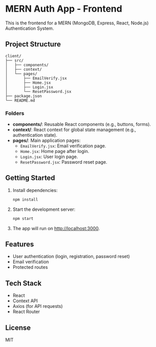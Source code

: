 # MERN Auth App - Frontend

This is the frontend for a MERN (MongoDB, Express, React, Node.js) Authentication System.

## Project Structure

```
client/
├── src/
│   ├── components/
│   ├── context/
│   └── pages/
│       ├── EmailVerify.jsx
│       ├── Home.jsx
│       ├── Login.jsx
│       └── ResetPassword.jsx
├── package.json
└── README.md
```

### Folders

- **components/**: Reusable React components (e.g., buttons, forms).
- **context/**: React context for global state management (e.g., authentication state).
- **pages/**: Main application pages:
    - `EmailVerify.jsx`: Email verification page.
    - `Home.jsx`: Home page after login.
    - `Login.jsx`: User login page.
    - `ResetPassword.jsx`: Password reset page.

## Getting Started

1. Install dependencies:

     ```bash
     npm install
     ```

2. Start the development server:

     ```bash
     npm start
     ```

3. The app will run on [http://localhost:3000](http://localhost:3000).

## Features

- User authentication (login, registration, password reset)
- Email verification
- Protected routes

## Tech Stack

- React
- Context API
- Axios (for API requests)
- React Router

## License

MIT